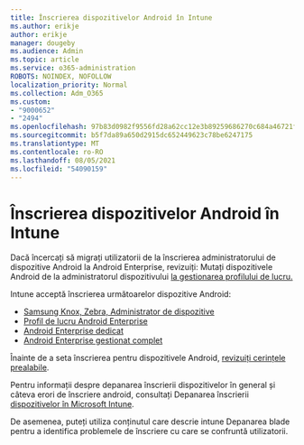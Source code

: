 ```yaml
---
title: Înscrierea dispozitivelor Android în Intune
ms.author: erikje
author: erikje
manager: dougeby
ms.audience: Admin
ms.topic: article
ms.service: o365-administration
ROBOTS: NOINDEX, NOFOLLOW
localization_priority: Normal
ms.collection: Adm_O365
ms.custom:
- "9000652"
- "2494"
ms.openlocfilehash: 97b83d0982f9556fd28a62cc12e3b89259686270c684a46721f0ef3d683e5ae6
ms.sourcegitcommit: b5f7da89a650d2915dc652449623c78be6247175
ms.translationtype: MT
ms.contentlocale: ro-RO
ms.lasthandoff: 08/05/2021
ms.locfileid: "54090159"
---
```

# <a name="enrolling-android-devices-into-intune"></a>Înscrierea dispozitivelor Android în Intune

Dacă încercați să migrați utilizatorii de la înscrierea administratorului de dispozitive Android la Android Enterprise, revizuiți: Mutați dispozitivele Android de la administratorul dispozitivului [la gestionarea profilului de lucru.](https://docs.microsoft.com/mem/intune/enrollment/android-move-device-admin-work-profile)

Intune acceptă înscrierea următoarelor dispozitive Android:  

- [Samsung Knox, Zebra, Administrator de dispozitive](https://docs.microsoft.com/mem/intune/enrollment/android-enroll-device-administrator)
- [Profil de lucru Android Enterprise](https://docs.microsoft.com/mem/intune/enrollment/android-enterprise-overview)
- [Android Enterprise dedicat](https://docs.microsoft.com/mem/intune/enrollment/android-dedicated-devices-fully-managed-enroll)
- [Android Enterprise gestionat complet](https://docs.microsoft.com/mem/intune/enrollment/android-fully-managed-enroll)

Înainte de a seta înscrierea pentru dispozitivele Android, [revizuiți cerințele prealabile](https://docs.microsoft.com/intune/enrollment/android-enroll).  

Pentru informații despre depanarea înscrierii dispozitivelor în general și câteva erori de înscriere android, consultați Depanarea înscrierii [dispozitivelor în Microsoft Intune](https://docs.microsoft.com/mem/intune/enrollment/troubleshoot-android-enrollment).

De asemenea, puteți utiliza conținutul care descrie intune Depanarea blade pentru a identifica problemele de înscriere cu care se confruntă utilizatorii.
